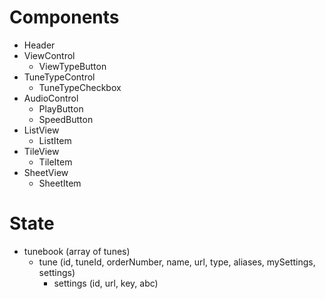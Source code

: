 # Components

- Header
- ViewControl
    - ViewTypeButton
- TuneTypeControl
    - TuneTypeCheckbox
- AudioControl
    - PlayButton
    - SpeedButton
- ListView
    - ListItem
- TileView
    - TileItem
- SheetView
    - SheetItem

# State

- tunebook (array of tunes)
    - tune (id, tuneId, orderNumber, name, url, type, aliases, mySettings, settings)
        - settings (id, url, key, abc)